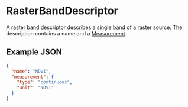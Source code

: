 # RasterBandDescriptor

A raster band descriptor describes a single band of a raster source.
The description contains a name and a [Measurement](/datatypes/measurement.md).

## Example JSON

```json
{
  "name": "NDVI",
  "measurement": {
    "type": "continuous",
    "unit": "NDVI"
  }
}
```
